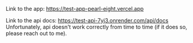 Link to the app: https://test-app-pearl-eight.vercel.app <br />

Link to the api docs: https://test-api-7yj3.onrender.com/api/docs <br />
Unfortunately, api doesn't work correctly from time to time (if it does so, please reach out to me).
